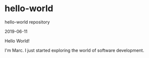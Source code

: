 # hello-world
hello-world repository

2019-06-11

Hello World!

I'm Marc. I just started exploring the world of software development.
